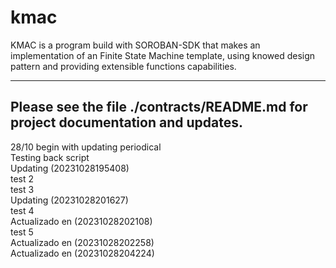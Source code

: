 # kmac
KMAC is a program build with SOROBAN-SDK that makes an  implementation of an Finite State Machine template,  using knowed design pattern and providing extensible functions capabilities.

--------------------------------------------------------------------------------
Please see the file ./contracts/README.md for project documentation and updates.
--------------------------------------------------------------------------------

28/10 begin with updating periodical <br />
Testing back script <br />
Updating (20231028195408) <br />
test 2 <br />
test 3 <br />
Updating (20231028201627) <br />
test 4 <br />
Actualizado en (20231028202108) <br />
test 5 <br />
Actualizado en (20231028202258) <br />
Actualizado en (20231028204224) <br />
